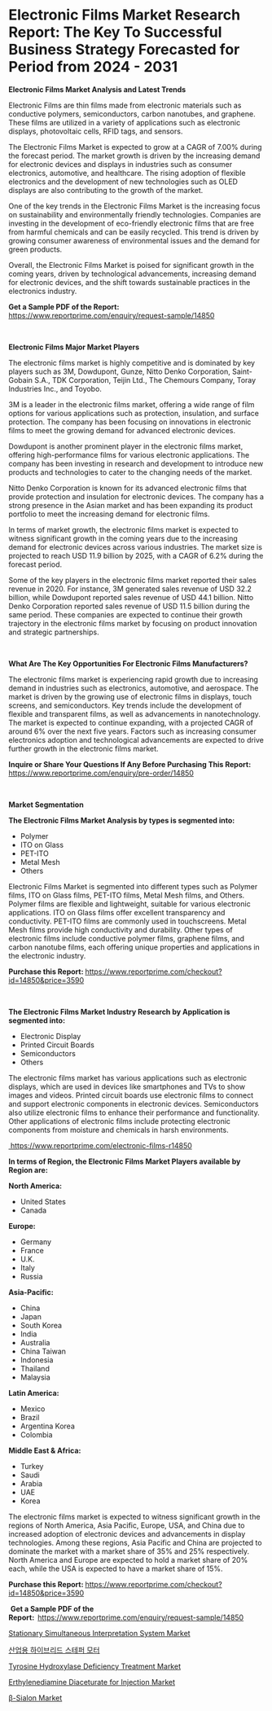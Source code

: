 <p><h1>Electronic Films Market Research Report: The Key To Successful Business Strategy Forecasted for Period from 2024 - 2031</h1></p><p><strong>Electronic Films Market Analysis and Latest Trends</strong></p>
<p><p>Electronic Films are thin films made from electronic materials such as conductive polymers, semiconductors, carbon nanotubes, and graphene. These films are utilized in a variety of applications such as electronic displays, photovoltaic cells, RFID tags, and sensors.</p><p>The Electronic Films Market is expected to grow at a CAGR of 7.00% during the forecast period. The market growth is driven by the increasing demand for electronic devices and displays in industries such as consumer electronics, automotive, and healthcare. The rising adoption of flexible electronics and the development of new technologies such as OLED displays are also contributing to the growth of the market.</p><p>One of the key trends in the Electronic Films Market is the increasing focus on sustainability and environmentally friendly technologies. Companies are investing in the development of eco-friendly electronic films that are free from harmful chemicals and can be easily recycled. This trend is driven by growing consumer awareness of environmental issues and the demand for green products.</p><p>Overall, the Electronic Films Market is poised for significant growth in the coming years, driven by technological advancements, increasing demand for electronic devices, and the shift towards sustainable practices in the electronics industry.</p></p>
<p><strong>Get a Sample PDF of the Report:&nbsp;</strong> <a href="https://www.reportprime.com/enquiry/request-sample/14850">https://www.reportprime.com/enquiry/request-sample/14850</a></p>
<p>&nbsp;</p>
<p><strong>Electronic Films Major Market Players</strong></p>
<p><p>The electronic films market is highly competitive and is dominated by key players such as 3M, Dowdupont, Gunze, Nitto Denko Corporation, Saint-Gobain S.A., TDK Corporation, Teijin Ltd., The Chemours Company, Toray Industries Inc., and Toyobo. </p><p>3M is a leader in the electronic films market, offering a wide range of film options for various applications such as protection, insulation, and surface protection. The company has been focusing on innovations in electronic films to meet the growing demand for advanced electronic devices.</p><p>Dowdupont is another prominent player in the electronic films market, offering high-performance films for various electronic applications. The company has been investing in research and development to introduce new products and technologies to cater to the changing needs of the market.</p><p>Nitto Denko Corporation is known for its advanced electronic films that provide protection and insulation for electronic devices. The company has a strong presence in the Asian market and has been expanding its product portfolio to meet the increasing demand for electronic films.</p><p>In terms of market growth, the electronic films market is expected to witness significant growth in the coming years due to the increasing demand for electronic devices across various industries. The market size is projected to reach USD 11.9 billion by 2025, with a CAGR of 6.2% during the forecast period.</p><p>Some of the key players in the electronic films market reported their sales revenue in 2020. For instance, 3M generated sales revenue of USD 32.2 billion, while Dowdupont reported sales revenue of USD 44.1 billion. Nitto Denko Corporation reported sales revenue of USD 11.5 billion during the same period. These companies are expected to continue their growth trajectory in the electronic films market by focusing on product innovation and strategic partnerships.</p></p>
<p>&nbsp;</p>
<p><strong>What Are The Key Opportunities For Electronic Films Manufacturers?</strong></p>
<p><p>The electronic films market is experiencing rapid growth due to increasing demand in industries such as electronics, automotive, and aerospace. The market is driven by the growing use of electronic films in displays, touch screens, and semiconductors. Key trends include the development of flexible and transparent films, as well as advancements in nanotechnology. The market is expected to continue expanding, with a projected CAGR of around 6% over the next five years. Factors such as increasing consumer electronics adoption and technological advancements are expected to drive further growth in the electronic films market.</p></p>
<p><strong>Inquire or Share Your Questions If Any Before Purchasing This Report:</strong> <a href="https://www.reportprime.com/enquiry/pre-order/14850">https://www.reportprime.com/enquiry/pre-order/14850</a></p>
<p>&nbsp;</p>
<p><strong>Market Segmentation</strong></p>
<p><strong>The Electronic Films Market Analysis by types is segmented into:</strong></p>
<p><ul><li>Polymer</li><li>ITO on Glass</li><li>PET-ITO</li><li>Metal Mesh</li><li>Others</li></ul></p>
<p><p>Electronic Films Market is segmented into different types such as Polymer films, ITO on Glass films, PET-ITO films, Metal Mesh films, and Others. Polymer films are flexible and lightweight, suitable for various electronic applications. ITO on Glass films offer excellent transparency and conductivity. PET-ITO films are commonly used in touchscreens. Metal Mesh films provide high conductivity and durability. Other types of electronic films include conductive polymer films, graphene films, and carbon nanotube films, each offering unique properties and applications in the electronic industry.</p></p>
<p><strong>Purchase this Report:&nbsp;</strong><a href="https://www.reportprime.com/checkout?id=14850&price=3590">https://www.reportprime.com/checkout?id=14850&price=3590</a></p>
<p>&nbsp;</p>
<p><strong>The Electronic Films Market Industry Research by Application is segmented into:</strong></p>
<p><ul><li>Electronic Display</li><li>Printed Circuit Boards</li><li>Semiconductors</li><li>Others</li></ul></p>
<p><p>The electronic films market has various applications such as electronic displays, which are used in devices like smartphones and TVs to show images and videos. Printed circuit boards use electronic films to connect and support electronic components in electronic devices. Semiconductors also utilize electronic films to enhance their performance and functionality. Other applications of electronic films include protecting electronic components from moisture and chemicals in harsh environments.</p></p>
<p><a href="https://www.reportprime.com/electronic-films-r14850">&nbsp;https://www.reportprime.com/electronic-films-r14850</a></p>
<p><strong>In terms of Region, the Electronic Films Market Players available by Region are:</strong></p>
<p>
    <p> <strong> North America: </strong>
        <ul>
            <li>United States</li>
            <li>Canada</li>
        </ul>
        </p> 
    <p> <strong> Europe: </strong>
        <ul>
            <li>Germany</li>
            <li>France</li>
            <li>U.K.</li>
            <li>Italy</li>
            <li>Russia</li>
        </ul>
        </p> 
    <p> <strong> Asia-Pacific: </strong>
        <ul>
            <li>China</li>
            <li>Japan</li>
            <li>South Korea</li>
            <li>India</li>
            <li>Australia</li>
            <li>China Taiwan</li>
            <li>Indonesia</li>
            <li>Thailand</li>
            <li>Malaysia</li>
        </ul>
        </p> 
    <p> <strong> Latin America: </strong>
        <ul>
            <li>Mexico</li>
            <li>Brazil</li>
            <li>Argentina Korea</li>
            <li>Colombia</li>
        </ul>
        </p> 
    <p> <strong> Middle East & Africa: </strong>
        <ul>
            <li>Turkey</li>
            <li>Saudi</li>
            <li>Arabia</li>
            <li>UAE</li>
            <li>Korea</li>
        </ul>
    </p>
    </p>
<p><p>The electronic films market is expected to witness significant growth in the regions of North America, Asia Pacific, Europe, USA, and China due to increased adoption of electronic devices and advancements in display technologies. Among these regions, Asia Pacific and China are projected to dominate the market with a market share of 35% and 25% respectively. North America and Europe are expected to hold a market share of 20% each, while the USA is expected to have a market share of 15%.</p></p>
<p><strong>Purchase this Report: </strong><a href="https://www.reportprime.com/checkout?id=14850&price=3590">https://www.reportprime.com/checkout?id=14850&price=3590</a></p>
<p>&nbsp;<strong>Get a Sample PDF of the Report:&nbsp;&nbsp;</strong><a href="https://www.reportprime.com/enquiry/request-sample/14850">https://www.reportprime.com/enquiry/request-sample/14850</a></p>
<p><strong></strong></p>
<p><p><a href="https://www.linkedin.com/pulse/global-stationary-simultaneous-interpretation-system-market-zlf1e">Stationary Simultaneous Interpretation System Market</a></p><p><a href="https://medium.com/@treyhettinger2023/%EA%B8%80%EB%A1%9C%EB%B2%8C-%EC%82%B0%EC%97%85%EC%9A%A9-%ED%95%98%EC%9D%B4%EB%B8%8C%EB%A6%AC%EB%93%9C-%EC%8A%A4%ED%85%8C%ED%8D%BC-%EB%AA%A8%ED%84%B0-%EC%8B%9C%EC%9E%A5-%EB%8F%99%ED%96%A5%EC%97%90-%EB%8C%80%ED%95%9C-%EC%A0%84%EB%9E%B5%EC%A0%81-%EC%9D%B8%EC%82%AC%EC%9D%B4%ED%8A%B8-2024-2031-103%ED%8E%98%EC%9D%B4%EC%A7%80%EC%97%90-%EB%8B%AC%EB%A0%A4-%EC%9E%88%EC%8A%B5%EB%8B%88%EB%8B%A4-b42e949f6b86">산업용 하이브리드 스테퍼 모터</a></p><p><a href="https://issuu.com/reportprime-2/docs/tyrosine-hydroxylase-deficiency-treatment-market-s">Tyrosine Hydroxylase Deficiency Treatment Market</a></p><p><a href="https://medium.com/@susanwest38/erthylenediamine-diaceturate-for-injection-market-size-growth-trends-statistics-forecasts-b496f43dc9bd">Erthylenediamine Diaceturate for Injection Market</a></p><p><a href="https://medium.com/@fredyyunianto_89084/insights-into-the-%CE%B2-sialon-market-size-which-is-expanding-with-a-14-6-cagr-from-2024-2031-8fbae97d8783">β-Sialon Market</a></p></p>